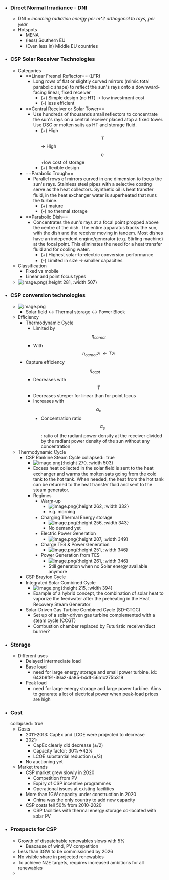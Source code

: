 - ### Direct Normal Irradiance - DNI
	- DNI = *incoming radiation energy per m^2 orthogonal to rays, per year*
	- Hotspots
		- MENA
		- (less) Southern EU
		- (Even less in) Middle EU countries
- ### CSP Solar Receiver Technologies
	- Categories
		- ==Linear Fresnel Reflector== (LFR)
			- Long rows of flat or slightly curved mirrors (mimic total parabolic shape) to reflect the sun's rays onto a downward-facing linear, fixed receiver
				- (+) Simple design (no HT) -> low investment cost
				- (-) less efficient
		- ==Central Receiver or Solar Tower==
			- Use hundreds of thousands small reflectors to concentrate the sun's rays on a central receiver placed atop a fixed tower. Use DSG or molten salts as HT and storage fluid.
				- (+) High $$T$$ -> High $$\eta$$+low cost of storage
				- (+) flexible design
		- ==Parabolic Trough==
			- Parallel rows of mirrors curved in one dimension to focus the sun's rays. Stainless steel pipes with a selective coating serve as the heat collectors.  Synthetic oil is heat transfer fluid, in the heat exchanger water is superheated that runs the turbine.
				- (+) mature
				- (-) no thermal storage
		- ==Parabolic Dish==
			- Concentrates the sun's rays at a focal point propped above the centre of the dish. The entire apparatus tracks the sun, with the dish and the receiver moving in tandem. Most dishes have an independent engine/generator (e.g. Stirling machine) at the focal point. This eliminates the need for a heat transfer fluid and for cooling water.
				- (+) Highest solar-to-electric conversion performance
				- (-) Limited in size -> smaller capacities
	- Classification
		- Fixed vs mobile
		- Linear and point focus types
	- ![image.png](../assets/image_1681587061626_0.png){:height 281, :width 507}
- ### CSP conversion technologies
	- ![image.png](../assets/image_1681590089046_0.png)
		- Solar field <-> Thermal storage <-> Power Block
	- Efficiency
		- Thermodynamic Cycle
			- Limited by $$\eta_{carnot}$$
			- With $$\eta_{carnot}\nearrow\; \leftarrow T \nearrow$$
		- Capture efficiency $$\eta_{capt}$$
			- Decreases with $$T$$
			- Decreases steeper for linear than for point focus
			- Increases with $$\alpha_c$$
				- Concentration ratio $$\alpha_c$$: ratio of the radiant power density at the receiver divided by the radiant power density of the sun without any concentration
	- Thermodynamic Cycle
		- CSP Rankine Steam Cycle
		  collapsed:: true
			- ![image.png](../assets/image_1681592025230_0.png){:height 270, :width 503}
			- Excess heat collected in the solar field is sent to the heat exchanger and warms the molten sats going from the cold tank to the hot tank. When needed, the heat from the hot tank can be returned to the heat transfer fluid and sent to the steam generator.
			- Regimes
				- Warm-up
					- ![image.png](../assets/image_1681592813265_0.png){:height 262, :width 332}
					- e.g. morning
				- Charging Thermal Energy storage
					- ![image.png](../assets/image_1681592835374_0.png){:height 256, :width 343}
					- No demand yet
				- Electric Power Generation
					- ![image.png](../assets/image_1681592877552_0.png){:height 207, :width 349}
				- Charge TES & Power Generation
					- ![image.png](../assets/image_1681592917017_0.png){:height 251, :width 346}
				- Power Generation from TES
					- ![image.png](../assets/image_1681592938959_0.png){:height 261, :width 346}
					- Still generation when no Solar energy available anymore
		- CSP Brayton Cycle
		- Integrated Solar Combined Cycle
			- ![image.png](../assets/image_1681628223818_0.png){:height 215, :width 394}
			- Example of a hybrid concept, the combination of solar heat to vaporize the feedwater after the preheating in the Heat Recovery Steam Generator
		- Solar-Driven Gas Turbine Combined Cycle (SD-GTCC)
			- Set up of a solar-driven gas turbine complemented with a steam cycle (CCGT)
			- Combustion chamber replaced by Futuristic receiver/duct burner?
- ### Storage
	- Different uses
		- Delayed intermediate load
		- Base load
			- need for large energy storage and small power turbine.
			  id:: 643b9f91-36a2-4a85-b4df-56a1c275b319
		- Peak load
			- need for large energy storage and large power turbine. Aims to generate a lot of electrical power when peak-load prices are high
- ### Cost
  collapsed:: true
	- Costs
		- 2011-2013: CapEx and LCOE were projected to decrease
		- 2021:
			- CapEx clearly did decrease (±/2)
			- Capacity factor: 30%->42%
			- LCOE substantial reduction (±/3)
		- No auctioning yet
	- Market trends
		- CSP market grew slowly in 2020
			- Competition from PV
			- Expiry of CSP incentive programmes
			- Operational issues at existing facilities
		- More than 1GW capacity under construction in 2020
			- China was the only country to add new capacity
		- CSP costs fell 50% from 2010-2020
			- CSP facilities with thermal energy storage co-located with solar PV
- ### Prospects for CSP
	- Growth of dispatchable renewables slows with 5%
		- Beacause of wind, PV competition
	- Less than 3GW to be commissioned by 2026
	- No visible share in projected renewables
	- To achieve NZE targets, requires increased ambitions for all renewables
	-